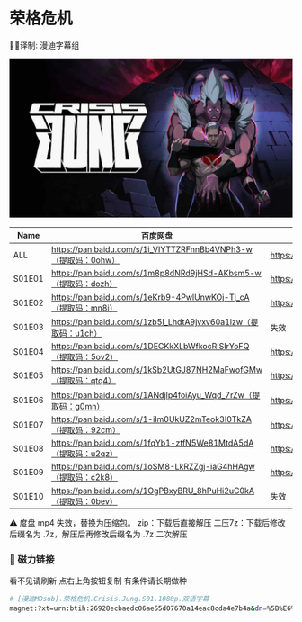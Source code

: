 # 荣格危机

✍🏻译制: 漫迪字幕组

![81237030.jpg](81237030.jpg)

| Name | 百度网盘 | 阿里云盘 | TearCloud | MDpan |
| --- | --- | --- | --- | --- |
| ALL | https://pan.baidu.com/s/1i_VIYTTZRFnnBb4VNPh3-w（提取码：0ohw） | https://www.aliyundrive.com/s/SXfWPPQTZXP | https://kita.teracloud.jp/share/117272232727bf18 | https://mdpan.tk/%E8%8D%A3%E6%A0%BC%E5%8D%B1%E6%9C%BA |
| S01E01 | https://pan.baidu.com/s/1m8p8dNRd9jHSd-AKbsm5-w（提取码：dozh） | https://www.aliyundrive.com/s/SXfWPPQTZXP | https://kita.teracloud.jp/share/117272232727bf18 |  |
| S01E02 | https://pan.baidu.com/s/1eKrb9-4PwlUnwKOj-Tj_cA（提取码：mn8i） | https://www.aliyundrive.com/s/SXfWPPQTZXP | https://kita.teracloud.jp/share/117272232727bf18 |  |
| S01E03 | https://pan.baidu.com/s/1zb5I_LhdtA9jvxv60a1lzw（提取码：u1ch） | 失效 | https://kita.teracloud.jp/share/117272232727bf18 |  |
| S01E04 | https://pan.baidu.com/s/1DECKkXLbWfkocRISIrYoFQ（提取码：5ov2） | https://www.aliyundrive.com/s/SXfWPPQTZXP | https://kita.teracloud.jp/share/117272232727bf18 |  |
| S01E05 | https://pan.baidu.com/s/1kSb2UtGJ87NH2MaFwofGMw（提取码：qtq4） | https://www.aliyundrive.com/s/SXfWPPQTZXP | https://kita.teracloud.jp/share/117272232727bf18 |  |
| S01E06 | https://pan.baidu.com/s/1ANdjIp4foiAyu_Wqd_7rZw（提取码：g0mn） | https://www.aliyundrive.com/s/SXfWPPQTZXP | https://kita.teracloud.jp/share/117272232727bf18 |  |
| S01E07 | https://pan.baidu.com/s/1-iIm0UkUZ2mTeok3I0TkZA（提取码：92cm） | https://www.aliyundrive.com/s/SXfWPPQTZXP | https://kita.teracloud.jp/share/117272232727bf18 |  |
| S01E08 | https://pan.baidu.com/s/1fqYb1-ztfN5We81MtdA5dA（提取码：u2qz） | https://www.aliyundrive.com/s/SXfWPPQTZXP | https://kita.teracloud.jp/share/117272232727bf18 |  |
| S01E09 | https://pan.baidu.com/s/1oSM8-LkRZZgj-iaG4hHAgw（提取码：c2k8） | https://www.aliyundrive.com/s/SXfWPPQTZXP | https://kita.teracloud.jp/share/117272232727bf18 |  |
| S01E10 | https://pan.baidu.com/s/1OgPBxyBRU_8hPuHi2uC0kA（提取码：0bev） | 失效 | https://kita.teracloud.jp/share/117272232727bf18 |  |

<aside>
⚠️ 度盘 mp4 失效，替换为压缩包。
zip：下载后直接解压
二压7z：下载后修改后缀名为 .7z，解压后再修改后缀名为 .7z 二次解压

</aside>

### 🧲 磁力链接

看不见请刷新 点右上角按钮复制 有条件请长期做种

```bash
# [漫迪MDsub].荣格危机.Crisis.Jung.S01.1080p.双语字幕
magnet:?xt=urn:btih:26928ecbaedc06ae55d07670a14eac8cda4e7b4a&dn=%5B%E6%BC%AB%E8%BF%AAMDsub%5D.%E8%8D%A3%E6%A0%BC%E5%8D%B1%E6%9C%BA.Crisis.Jung.S01.1080p.%E5%8F%8C%E8%AF%AD%E5%AD%97%E5%B9%95&tr=http%3A%2F%2Falltorrents.net%3A80%2Fbt%2Fannounce.php&tr=http%3A%2F%2Fbluebird-hd.org%2Fannounce.php&tr=http%3A%2F%2Fwww.thetradersden.org%2Fforums%2Ftracker%2Fannounce.php&tr=http%3A%2F%2Ftracker.trancetraffic.com%3A80%2Fannounce.php&tr=http%3A%2F%2Firrenhaus.dyndns.dk%3A80%2Fannounce.php&tr=http%3A%2F%2F1337.abcvg.info%3A80%2Fannounce&tr=http%3A%2F%2Fbt.beatrice-raws.org%3A80%2Fannounce&tr=http%3A%2F%2Fwww.tribalmixes.com%3A80%2Fannounce.php&tr=http%3A%2F%2Fwww.wareztorrent.com%3A80%2Fannounce
```